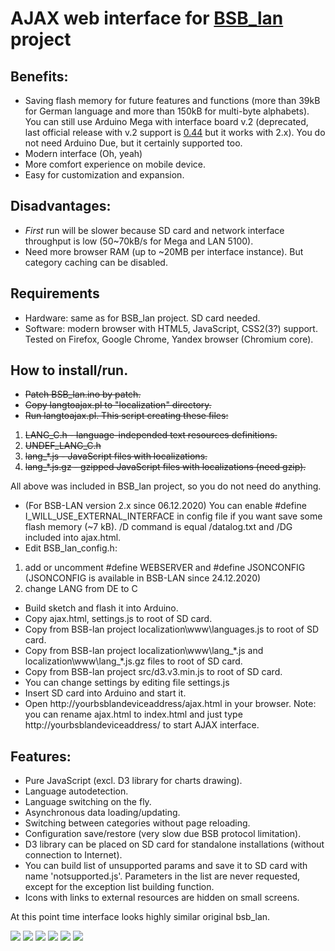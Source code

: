 # AJAX web interface for <A HREF="https://github.com/fredlcore/bsb_lan/">BSB_lan</A> project

## Benefits:
- Saving flash memory for future features and functions (more than 39kB for German language and more than 150kB for multi-byte alphabets). You can still use Arduino Mega with interface board v.2 (deprecated, last official release with v.2 support is <A HREF="https://github.com/fredlcore/bsb_lan/releases/tag/v0.44">0.44</A> but it works with 2.x). You do not need Arduino Due, but it certainly supported too.
- Modern interface (Oh, yeah)
- More comfort experience on mobile device.
- Easy for customization and expansion.

## Disadvantages:
- *First* run will be slower because SD card and network interface throughput is low (50~70kB/s for Mega and LAN 5100).
- Need more browser RAM (up to ~20MB per interface instance). But category caching can be disabled.

## Requirements
- Hardware: same as for BSB_lan project. SD card needed.
- Software: modern browser with HTML5, JavaScript, CSS2(3?) support. Tested on Firefox, Google Chrome, Yandex browser (Chromium core).

## How to install/run.
- <s>Patch BSB_lan.ino by patch.</s>
- <s>Copy langtoajax.pl to "localization" directory.</s>
- <s>Run langtoajax.pl. This script creating these files:</s>
1. <s>LANG_C.h - language-independed text resources definitions.</s>
2. <s>UNDEF_LANG_C.h</s>
3. <s>lang_\*.js - JavaScript files with localizations.</s>
4. <s>lang_\*.js.gz - gzipped JavaScript files with localizations (need gzip).</s>

All above was included in BSB_lan project, so you do not need do anything.

- (For BSB-LAN version 2.x since 06.12.2020) You can enable #define I_WILL_USE_EXTERNAL_INTERFACE in config file if you want save some flash memory (~7 kB). /D command is equal /datalog.txt and /DG included into ajax.html.
- Edit BSB_lan_config.h:
1. add or uncomment #define WEBSERVER and #define JSONCONFIG (JSONCONFIG is available in BSB-LAN since 24.12.2020)
2. change LANG from DE to C
- Build sketch and flash it into Arduino.
- Copy ajax.html, settings.js to root of SD card.
- Copy from BSB-lan project localization\www\languages.js to root of SD card.
- Copy from BSB-lan project localization\www\lang_\*.js and localization\www\lang_\*.js.gz files to root of SD card.
- Copy from BSB-lan project src/d3.v3.min.js to root of SD card.
- You can change settings by editing file settings.js
- Insert SD card into Arduino and start it.
- Open http://yourbsblandeviceaddress/ajax.html in your browser. Note: you can rename ajax.html to index.html and just type http://yourbsblandeviceaddress/ to start AJAX interface.

## Features:
- Pure JavaScript (excl. D3 library for charts drawing).
- Language autodetection.
- Language switching on the fly.
- Asynchronous data loading/updating.
- Switching between categories without page reloading.
- Configuration save/restore (very slow due BSB protocol limitation).
- D3 library can be placed on SD card for standalone installations (without connection to Internet).
- You can build list of unsupported params and save it to SD card with name 'notsupported.js'. Parameters in the list are never requested, except for the exception list building function.
- Icons with links to external resources are hidden on small screens.

At this point time interface looks highly similar original bsb_lan.

<img src="https://github.com/dukess/bsb_lan_ajax/blob/master/blobs/mainpage.png" size="50%">

<img src="https://github.com/dukess/bsb_lan_ajax/blob/master/blobs/languages.png" size="50%">

<img src="https://github.com/dukess/bsb_lan_ajax/blob/master/blobs/settings.png" size="50%">

<img src="https://github.com/dukess/bsb_lan_ajax/blob/master/blobs/datalog.png" size="50%">

<img src="https://github.com/dukess/bsb_lan_ajax/blob/master/blobs/categories.png" size="50%">

<img src="https://github.com/dukess/bsb_lan_ajax/blob/master/blobs/functions.png" size="50%">
